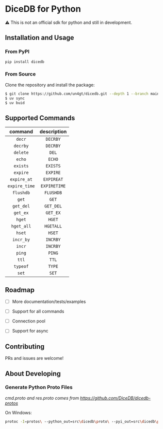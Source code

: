 # DiceDB for Python

⚠️ This is not an official sdk for python and still in development.

## Installation and Usage

### From PyPI

```bash
pip install dicedb
```

### From Source

Clone the repository and install the package:

```bash
$ git clone https://github.com/un4gt/dicedb.git --depth 1 --branch main
$ uv sync
$ uv buid
```

## Supported Commands

|    command    | description  |
|:-------------:|:------------:|
|    `decr`     |   `DECRBY`   |
|   `decrby`    |   `DECRBY`   |
|   `delete`    |    `DEL`     |
|    `echo`     |    `ECHO`    |
|   `exists`    |   `EXISTS`   |
|   `expire`    |   `EXPIRE`   |
|  `expire_at`  |  `EXPIREAT`  |
| `expire_time` | `EXPIRETIME` |
|   `flushdb`   |  `FLUSHDB`   |
|     `get`     |    `GET`     |
|   `get_del`   |  `GET_DEL`   |
|   `get_ex`    |   `GET_EX`   |
|    `hget`     |    `HGET`    |
|  `hget_all`   |  `HGETALL`   |
|    `hset`     |    `HSET`    |
|   `incr_by`   |   `INCRBY`   |
|    `incr`     |   `INCRBY`   |
|    `ping`     |    `PING`    |
|     `ttl`     |    `TTL`     |
|   `typeof`    |    `TYPE`    |
|     `set`     |    `SET`     |


## Roadmap

- [ ] More documentation/tests/examples
- [ ] Support for all commands
- [ ] Connection pool
- [ ] Support for async


## Contributing

PRs and issues are welcome! 

## About Developing

### Generate Python Proto Files

*cmd.proto and res.proto comes from https://github.com/DiceDB/dicedb-protos*

On Windows: 

```bash
protoc -I=protos\ --python_out=src\dicedb\proto\ --pyi_out=src\dicedb\proto cmd.proto res.proto
```